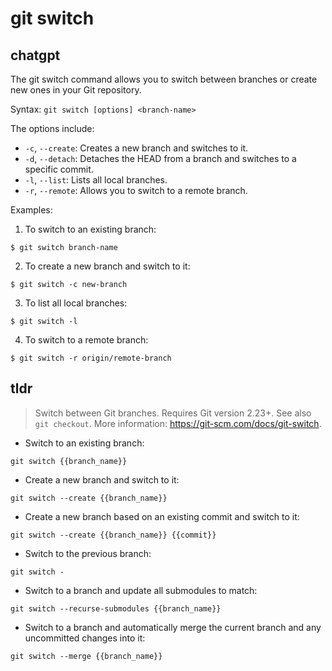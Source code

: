 # git switch 
## chatgpt 
The git switch command allows you to switch between branches or create new ones in your Git repository.

Syntax: `git switch [options] <branch-name>`

The options include:

- `-c`, `--create`: Creates a new branch and switches to it.
- `-d`, `--detach`: Detaches the HEAD from a branch and switches to a specific commit.
- `-l`, `--list`: Lists all local branches.
- `-r`, `--remote`: Allows you to switch to a remote branch.

Examples:

1. To switch to an existing branch: 

```
$ git switch branch-name
```

2. To create a new branch and switch to it:

```
$ git switch -c new-branch
```

3. To list all local branches:

```
$ git switch -l
```

4. To switch to a remote branch:

```
$ git switch -r origin/remote-branch
``` 

## tldr 
 
> Switch between Git branches. Requires Git version 2.23+.
> See also `git checkout`.
> More information: <https://git-scm.com/docs/git-switch>.

- Switch to an existing branch:

`git switch {{branch_name}}`

- Create a new branch and switch to it:

`git switch --create {{branch_name}}`

- Create a new branch based on an existing commit and switch to it:

`git switch --create {{branch_name}} {{commit}}`

- Switch to the previous branch:

`git switch -`

- Switch to a branch and update all submodules to match:

`git switch --recurse-submodules {{branch_name}}`

- Switch to a branch and automatically merge the current branch and any uncommitted changes into it:

`git switch --merge {{branch_name}}`
